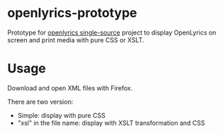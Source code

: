 # openlyrics-prototype
Prototype for [openlyrics single-source](https://github.com/openlyrics/openlyrics/issues/29) project to display OpenLyrics on screen and print media with pure CSS or XSLT.

Usage
=====

Download and open XML files with Firefox.

There are two version:

- Simple: display with pure CSS
- "xsl" in the file name: display with XSLT transformation and CSS
